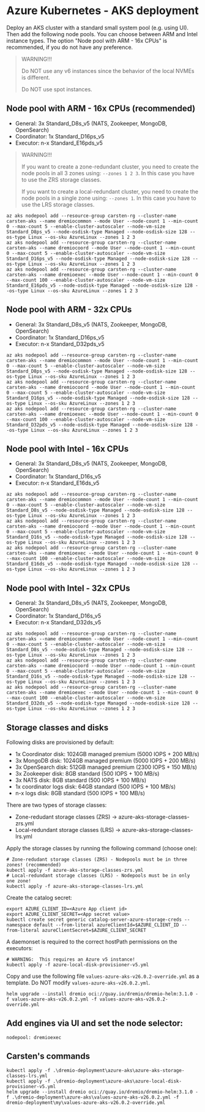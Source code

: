 # Azure Kubernetes - AKS deployment

Deploy an AKS cluster with a standard small system pool (e.g. using UI).
Then add the following node pools. You can choose between ARM and Intel instance types.
The option "Node pool with ARM - 16x CPUs" is recommended, if you do not have any preference.

> WARNING!!!
> 
> Do NOT use any v6 instances since the behavior of the local NVMEs is different.
> 
> Do NOT use spot instances.

## Node pool with ARM - 16x CPUs (recommended)

- General: 3x Standard_D8s_v5 (NATS, Zookeeper, MongoDB, OpenSearch)
- Coordinator: 1x Standard_D16ps_v5
- Executor: n-x Standard_E16pds_v5

> WARNING!!!  
> 
> If you want to create a zone-redundant cluster, you need to create the node pools in all 3 zones using: `--zones 1 2 3`. In this case you have to use the ZRS storage classes.
> 
> If you want to create a local-redundant cluster, you need to create the node pools in a single zone using: `--zones 1`. In this case you have to use the LRS storage classes.


```shell
az aks nodepool add --resource-group carsten-rg --cluster-name carsten-aks --name dremiocommon --mode User --node-count 1 --min-count 0 --max-count 5 --enable-cluster-autoscaler --node-vm-size Standard_D8ps_v5 --node-osdisk-type Managed --node-osdisk-size 128 --os-type Linux --os-sku AzureLinux --zones 1 2 3
az aks nodepool add --resource-group carsten-rg --cluster-name carsten-aks --name dremiocoord --mode User --node-count 1 --min-count 0 --max-count 5 --enable-cluster-autoscaler --node-vm-size Standard_D16ps_v5 --node-osdisk-type Managed --node-osdisk-size 128 --os-type Linux --os-sku AzureLinux --zones 1 2 3
az aks nodepool add --resource-group carsten-rg --cluster-name carsten-aks --name dremioexec --mode User --node-count 1 --min-count 0 --max-count 100 --enable-cluster-autoscaler --node-vm-size Standard_E16pds_v5 --node-osdisk-type Managed --node-osdisk-size 128 --os-type Linux --os-sku AzureLinux --zones 1 2 3
```

## Node pool with ARM - 32x CPUs

- General: 3x Standard_D8s_v5 (NATS, Zookeeper, MongoDB, OpenSearch)
- Coordinator: 1x Standard_D16ps_v5
- Executor: n-x Standard_D32pds_v5

```shell
az aks nodepool add --resource-group carsten-rg --cluster-name carsten-aks --name dremiocommon --mode User --node-count 1 --min-count 0 --max-count 5 --enable-cluster-autoscaler --node-vm-size Standard_D8ps_v5 --node-osdisk-type Managed --node-osdisk-size 128 --os-type Linux --os-sku AzureLinux --zones 1 2 3
az aks nodepool add --resource-group carsten-rg --cluster-name carsten-aks --name dremiocoord --mode User --node-count 1 --min-count 0 --max-count 5 --enable-cluster-autoscaler --node-vm-size Standard_D16ps_v5 --node-osdisk-type Managed --node-osdisk-size 128 --os-type Linux --os-sku AzureLinux --zones 1 2 3
az aks nodepool add --resource-group carsten-rg --cluster-name carsten-aks --name dremioexec --mode User --node-count 1 --min-count 0 --max-count 100 --enable-cluster-autoscaler --node-vm-size Standard_D32pds_v5 --node-osdisk-type Managed --node-osdisk-size 128 --os-type Linux --os-sku AzureLinux --zones 1 2 3
```

## Node pool with Intel - 16x CPUs

- General: 3x Standard_D8s_v5 (NATS, Zookeeper, MongoDB, OpenSearch)
- Coordinator: 1x Standard_D16s_v5
- Executor: n-x Standard_E16ds_v5

```shell
az aks nodepool add --resource-group carsten-rg --cluster-name carsten-aks --name dremiocommon --mode User --node-count 1 --min-count 0 --max-count 5 --enable-cluster-autoscaler --node-vm-size Standard_D8s_v5 --node-osdisk-type Managed --node-osdisk-size 128 --os-type Linux --os-sku AzureLinux --zones 1 2 3
az aks nodepool add --resource-group carsten-rg --cluster-name carsten-aks --name dremiocoord --mode User --node-count 1 --min-count 0 --max-count 5 --enable-cluster-autoscaler --node-vm-size Standard_D16s_v5 --node-osdisk-type Managed --node-osdisk-size 128 --os-type Linux --os-sku AzureLinux --zones 1 2 3
az aks nodepool add --resource-group carsten-rg --cluster-name carsten-aks --name dremioexec --mode User --node-count 1 --min-count 0 --max-count 100 --enable-cluster-autoscaler --node-vm-size Standard_E16ds_v5 --node-osdisk-type Managed --node-osdisk-size 128 --os-type Linux --os-sku AzureLinux --zones 1 2 3
```

## Node pool with Intel - 32x CPUs

- General: 3x Standard_D8s_v5 (NATS, Zookeeper, MongoDB, OpenSearch)
- Coordinator: 1x Standard_D16s_v5
- Executor: n-x Standard_D32ds_v5

```shell
az aks nodepool add --resource-group carsten-rg --cluster-name carsten-aks --name dremiocommon --mode User --node-count 1 --min-count 0 --max-count 5 --enable-cluster-autoscaler --node-vm-size Standard_D8s_v5 --node-osdisk-type Managed --node-osdisk-size 128 --os-type Linux --os-sku AzureLinux --zones 1 2 3
az aks nodepool add --resource-group carsten-rg --cluster-name carsten-aks --name dremiocoord --mode User --node-count 1 --min-count 0 --max-count 5 --enable-cluster-autoscaler --node-vm-size Standard_D16s_v5 --node-osdisk-type Managed --node-osdisk-size 128 --os-type Linux --os-sku AzureLinux --zones 1 2 3
az aks nodepool add --resource-group carsten-rg --cluster-name carsten-aks --name dremioexec --mode User --node-count 1 --min-count 0 --max-count 100 --enable-cluster-autoscaler --node-vm-size Standard_D32ds_v5 --node-osdisk-type Managed --node-osdisk-size 128 --os-type Linux --os-sku AzureLinux --zones 1 2 3
```

## Storage classes and disks

Following disks are provisioned by default:
- 1x Coordinator disk: 1024GB managed premium (5000 IOPS + 200 MB/s)
- 3x MongoDB disk: 1024GB managed premium (5000 IOPS + 200 MB/s)
- 3x OpenSearch disk: 512GB managed premium (2300 IOPS + 150 MB/s)
- 3x Zookeeper disk: 8GB standard (500 IOPS + 100 MB/s)
- 3x NATS disk: 8GB standard (500 IOPS + 100 MB/s)
- 1x coordinator logs disk: 64GB standard (500 IOPS + 100 MB/s)
- n-x logs disk: 8GB standard  (500 IOPS + 100 MB/s)

There are two types of storage classes:
- Zone-redudant storage classes (ZRS) -> azure-aks-storage-classes-zrs.yml
- Local-redundant storage classes (LRS) -> azure-aks-storage-classes-lrs.yml

Apply the storage classes by running the following command (choose one):

```shell
# Zone-redudant storage classes (ZRS) - Nodepools must be in three zones! (recommended)
kubectl apply -f azure-aks-storage-classes-zrs.yml
# Local-redundant storage classes (LRS) - Nodepools must be in only one zone!
kubectl apply -f azure-aks-storage-classes-lrs.yml
```

Create the catalog secret:
```
export AZURE_CLIENT_ID=<Azure App client id> 
export AZURE_CLIENT_SECRET=<App secret value> 
kubectl create secret generic catalog-server-azure-storage-creds --namespace default --from-literal azureClientId=$AZURE_CLIENT_ID --from-literal azureClientSecret=$AZURE_CLIENT_SECRET
```

A daemonset is required to the correct hostPath permissions on the executors:
```shell
# WARNING:  This requires an Azure v5 instance!
kubectl apply -f azure-local-disk-provisioner-v5.yml
```

Copy and use the following file `values-azure-aks-v26.0.2-override.yml` as a template. Do NOT modify `values-azure-aks-v26.0.2.yml`.

```
helm upgrade --install dremio oci://quay.io/dremio/dremio-helm:3.1.0 -f values-azure-aks-v26.0.2.yml -f values-azure-aks-v26.0.2-override.yml
```

## Add engines via UI and set the node selector:

```
nodepool: dremioexec
```

## Carsten's commands
```
kubectl apply -f .\dremio-deployment\azure-aks\azure-aks-storage-classes-lrs.yml
kubectl apply -f .\dremio-deployment\azure-aks\azure-local-disk-provisioner-v5.yml
helm upgrade --install dremio oci://quay.io/dremio/dremio-helm:3.1.0 -f .\dremio-deployment\azure-aks\values-azure-aks-v26.0.2.yml -f dremio-deployment\my\values-azure-aks-v26.0.2-override.yml
```


